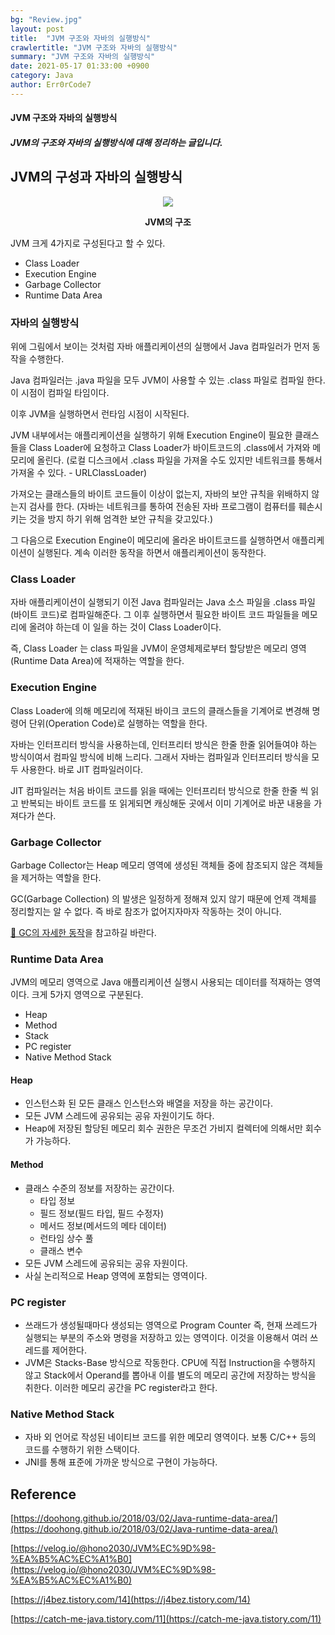 ```yaml
---
bg: "Review.jpg"
layout: post
title:  "JVM 구조와 자바의 실행방식"
crawlertitle: "JVM 구조와 자바의 실행방식"
summary: "JVM 구조와 자바의 실행방식"
date: 2021-05-17 01:33:00 +0900
category: Java
author: Err0rCode7
---
```


#### JVM 구조와 자바의 실행방식
##### JVM의 구조와 자바의 실행방식에 대해 정리하는 글입니다.

## JVM의 구성과 자바의 실행방식

<p align="center">
<img src="https://user-images.githubusercontent.com/48249549/118402647-c1aafe00-b6a5-11eb-9891-90f847483145.png">
<p style="font-weight:bold" align="center">JVM의 구조</p>
</p>

JVM 크게 4가지로 구성된다고 할 수 있다.

- Class Loader
- Execution Engine
- Garbage Collector
- Runtime Data Area

### 자바의 실행방식

위에 그림에서 보이는 것처럼 자바 애플리케이션의 실행에서 Java 컴파일러가 먼저 동작을 수행한다.

Java 컴파일러는 .java 파일을 모두 JVM이 사용할 수 있는 .class 파일로 컴파일 한다. 이 시점이 컴파일 타임이다.

이후 JVM을 실행하면서 런타임 시점이 시작된다.

JVM 내부에서는 애플리케이션을 실행하기 위해 Execution Engine이 필요한 클래스들을 Class Loader에 요청하고 Class Loader가 바이트코드의 .class에서 가져와 메모리에 올린다. (로컬 디스크에서 .class 파일을 가져올 수도 있지만 네트워크를 통해서 가져올 수 있다. - URLClassLoader)

가져오는 클래스들의 바이트 코드들이 이상이 없는지, 자바의 보안 규칙을 위배하지 않는지 검사를 한다. (자바는 네트워크를 통하여 전송된 자바 프로그램이 컴퓨터를 훼손시키는 것을 방지 하기 위해 엄격한 보안 규칙을 갖고있다.)

그 다음으로 Execution Engine이 메모리에 올라온 바이트코드를 실행하면서 애플리케이션이 실행된다. 계속 이러한 동작을 하면서 애플리케이션이 동작한다.

### Class Loader

자바 애플리케이션이 실행되기 이전 Java 컴파일러는 Java 소스 파일을 .class 파일(바이트 코드)로 컴파일해준다. 그 이후 실행하면서 필요한 바이트 코드 파일들을 메모리에 올려야 하는데 이 일을 하는 것이 Class Loader이다.

즉, Class Loader 는 class 파일을 JVM이 운영체제로부터 할당받은 메모리 영역 (Runtime Data Area)에 적재하는 역할을 한다.

### Execution Engine

Class Loader에 의해 메모리에 적재된 바이크 코드의 클래스들을 기계어로 변경해 명령어 단위(Operation Code)로 실행하는 역할을 한다.

자바는 인터프리터 방식을 사용하는데, 인터프리터 방식은 한줄 한줄 읽어들여야 하는 방식이여서 컴파일 방식에 비해 느리다. 그래서 자바는 컴파일과 인터프리터 방식을 모두 사용한다. 바로 JIT 컴파일러이다.

JIT 컴파일러는 처음 바이트 코드를 읽을 때에는 인터프리터 방식으로 한줄 한줄 씩 읽고 반복되는 바이트 코드를 또 읽게되면 캐싱해둔 곳에서 이미 기계어로 바꾼 내용을 가져다가 쓴다.

### Garbage Collector

Garbage Collector는 Heap 메모리 영역에 생성된 객체들 중에 참조되지 않은 객체들을 제거하는 역할을 한다.

GC(Garbage Collection) 의 발생은 일정하게 정해져 있지 않기 때문에 언제 객체를 정리할지는 알 수 없다. 즉 바로 참조가 없어지자마자 작동하는 것이 아니다.

[🔗 GC의 자세한 동작](https://err0rcode7.github.io/java/2021/05/12/%EA%B0%80%EB%B9%84%EC%A7%80%EC%BB%AC%EB%A0%89%EC%85%98.html)을 참고하길 바란다.

### Runtime Data Area

JVM의 메모리 영역으로 Java 애플리케이션 실행시 사용되는 데이터를 적재하는 영역이다. 크게 5가지 영역으로 구분된다.

- Heap
- Method
- Stack
- PC register
- Native Method Stack

#### Heap

- 인스턴스화 된 모든 클래스 인스턴스와 배열을 저장을 하는 공간이다.
- 모든 JVM 스레드에 공유되는 공유 자원이기도 하다.
- Heap에 저장된 할당된 메모리 회수 권한은 무조건 가비지 컬렉터에 의해서만 회수가 가능하다.

#### Method

- 클래스 수준의 정보를 저장하는 공간이다.
  - 타입 정보
  - 필드 정보(필드 타입, 필드 수정자)
  - 메서드 정보(메서드의 메타 데이터)
  - 런타임 상수 풀
  - 클래스 변수
- 모든 JVM 스레드에 공유되는 공유 자원이다.
- 사실 논리적으로 Heap 영역에 포함되는 영역이다.

### PC register

- 쓰래드가 생성될때마다 생성되는 영역으로 Program Counter 즉, 현재 쓰레드가 실행되는 부분의 주소와 명령을 저장하고 있는 영역이다. 이것을 이용해서 여러 쓰레드를 제어한다.
- JVM은 Stacks-Base 방식으로 작동한다. CPU에 직접 Instruction을 수행하지 않고 Stack에서 Operand를 뽑아내 이를 별도의 메모리 공간에 저장하는 방식을 취한다. 이러한 메모리 공간을 PC register라고 한다.

### Native Method Stack

- 자바 외 언어로 작성된 네이티브 코드를 위한 메모리 영역이다. 보통 C/C++ 등의 코드를 수행하기 위한 스택이다.
- JNI를 통해 표준에 가까운 방식으로 구현이 가능하다.

## Reference

[https://doohong.github.io/2018/03/02/Java-runtime-data-area/](https://doohong.github.io/2018/03/02/Java-runtime-data-area/)

[https://velog.io/@hono2030/JVM%EC%9D%98-%EA%B5%AC%EC%A1%B0](https://velog.io/@hono2030/JVM%EC%9D%98-%EA%B5%AC%EC%A1%B0)

[https://j4bez.tistory.com/14](https://j4bez.tistory.com/14)

[https://catch-me-java.tistory.com/11](https://catch-me-java.tistory.com/11)
